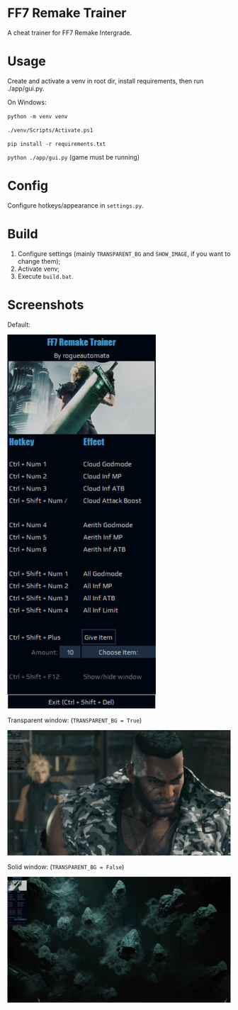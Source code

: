 # FF7 Remake Trainer

A cheat trainer for FF7 Remake Intergrade.

# Usage

Create and activate a venv in root dir, install requirements, then run ./app/gui.py.

On Windows:

`python -m venv venv`

`./venv/Scripts/Activate.ps1`

`pip install -r requirements.txt`

`python ./app/gui.py` (game must be running)

# Config

Configure hotkeys/appearance in `settings.py`.

# Build

1. Configure settings (mainly `TRANSPARENT_BG` and `SHOW_IMAGE`, if you want to change them);
2. Activate venv;
3. Execute `build.bat`.

# Screenshots

Default:

![Demo image](screens/demo.png)

Transparent window: (`TRANSPARENT_BG = True`)

![Demo image](screens/trans.jpg)

Solid window: (`TRANSPARENT_BG = False`)

![Demo image](screens/solid.jpg)
